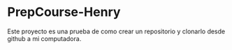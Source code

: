 # PrepCourse-Henry
Este proyecto es una prueba de como crear un repositorio y clonarlo desde github a mi computadora.